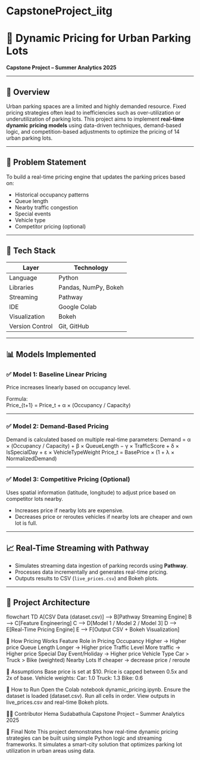 # CapstoneProject_iitg

# 🚗 Dynamic Pricing for Urban Parking Lots

**Capstone Project – Summer Analytics 2025**  

---

## 📌 Overview

Urban parking spaces are a limited and highly demanded resource. Fixed pricing strategies often lead to inefficiencies such as over-utilization or underutilization of parking lots. This project aims to implement **real-time dynamic pricing models** using data-driven techniques, demand-based logic, and competition-based adjustments to optimize the pricing of 14 urban parking lots.

---

## 🧠 Problem Statement

To build a real-time pricing engine that updates the parking prices based on:
- Historical occupancy patterns
- Queue length
- Nearby traffic congestion
- Special events
- Vehicle type
- Competitor pricing (optional)

---

## 🔧 Tech Stack

| Layer         | Technology                     |
|--------------|---------------------------------|
| Language      | Python                         |
| Libraries     | Pandas, NumPy, Bokeh           |
| Streaming     | Pathway                        |
| IDE           | Google Colab                   |
| Visualization | Bokeh                          |
| Version Control | Git, GitHub                  |

---

## 📊 Models Implemented

### ✅ Model 1: Baseline Linear Pricing  
Price increases linearly based on occupancy level.

Formula:  
Price_{t+1} = Price_t + α × (Occupancy / Capacity)

---

### ✅ Model 2: Demand-Based Pricing  
Demand is calculated based on multiple real-time parameters:
Demand = α × (Occupancy / Capacity) + β × QueueLength − γ × TrafficScore + δ × IsSpecialDay + ε × VehicleTypeWeight
Price_t = BasePrice × (1 + λ × NormalizedDemand)

---

### ✅ Model 3: Competitive Pricing (Optional)  
Uses spatial information (latitude, longitude) to adjust price based on competitor lots nearby.

- Increases price if nearby lots are expensive.
- Decreases price or reroutes vehicles if nearby lots are cheaper and own lot is full.

---

## 📈 Real-Time Streaming with Pathway

- Simulates streaming data ingestion of parking records using **Pathway**.
- Processes data incrementally and generates real-time pricing.
- Outputs results to CSV (`live_prices.csv`) and Bokeh plots.

---

## 🧱 Project Architecture

flowchart TD
    A[CSV Data (dataset.csv)] --> B[Pathway Streaming Engine]
    B --> C[Feature Engineering]
    C --> D[Model 1 / Model 2 / Model 3]
    D --> E[Real-Time Pricing Engine]
    E --> F[Output CSV + Bokeh Visualization]

    
📑 How Pricing Works
Feature	Role in Pricing
Occupancy	Higher → Higher price
Queue Length	Longer → Higher price
Traffic Level	More traffic → Higher price
Special Day	Event/Holiday → Higher price
Vehicle Type	Car > Truck > Bike (weighted)
Nearby Lots	If cheaper → decrease price / reroute

📎 Assumptions
Base price is set at $10.
Price is capped between 0.5x and 2x of base.
Vehicle weights:
Car: 1.0
Truck: 1.3
Bike: 0.6

📘 How to Run
Open the Colab notebook dynamic_pricing.ipynb.
Ensure the dataset is loaded (dataset.csv).
Run all cells in order.
View outputs in live_prices.csv and real-time Bokeh plots.


👨‍💻 Contributor
Hema Sudabathula
Capstone Project – Summer Analytics 2025

🏁 Final Note
This project demonstrates how real-time dynamic pricing strategies can be built using simple Python logic and streaming frameworks. It simulates a smart-city solution that optimizes parking lot utilization in urban areas using data.


